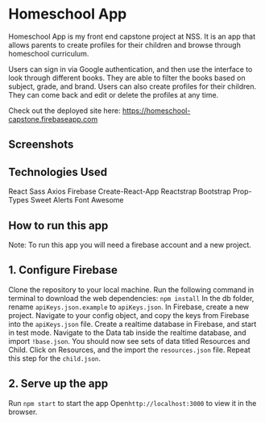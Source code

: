
# Homeschool App
Homeschool App is my front end capstone project at NSS. It is an app that allows parents to create profiles for their children and browse through homeschool curriculum.

Users can sign in via Google authentication, and then use the interface to look through different books. They are able to filter the books based on subject, grade, and brand. Users can also create profiles for their children. They can come back and edit or delete the profiles at any time.

Check out the deployed site here: https://homeschool-capstone.firebaseapp.com

## Screenshots

## Technologies Used
React
Sass
Axios
Firebase
Create-React-App
Reactstrap
Bootstrap
Prop-Types
Sweet Alerts
Font Awesome

## How to run this app
Note: To run this app you will need a firebase account and a new project.

## 1. Configure Firebase
Clone the repository to your local machine.
Run the following command in terminal to download the web dependencies: `npm install`
In the db folder, rename `apiKeys.json.example` to `apiKeys.json`.
In Firebase, create a new project.
Navigate to your config object, and copy the keys from Firebase into the `apiKeys.json` file.
Create a realtime database in Firebase, and start in test mode.
Navigate to the Data tab inside the realtime database, and import `!base.json`. You should now see sets of data titled Resources and Child.
Click on Resources, and the import the `resources.json` file. Repeat this step for the `child.json`.

## 2. Serve up the app
Run `npm start` to start the app
Open`http://localhost:3000` to view it in the browser.
